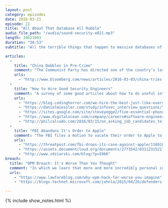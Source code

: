 ```yaml
---
layout: post
category: episodes
date: 2016-03-21
episode: 21
title: "All About That Database All Rubble"
audio_file_path: "/audio/sound-security-e021.mp3"
length: 39621093 
duration: "38:53"
subtitle: "All the terrible things that happen to massive databases of personal information, plus how to hire good security engineers."

articles: 
  - 
    title: "China Dabbles in Pre-Crime"
    comment: "The Communist Party has directed one of the country’s largest state-run defense contractors, China Electronics Technology Group, to develop software to collate data on jobs, hobbies, consumption habits, and other behavior of ordinary citizens to predict terrorist acts before they occur."
    urls: 
      - "http://www.bloomberg.com/news/articles/2016-03-03/china-tries-its-hand-at-pre-crime"
  - 
    title: "How to Hire Good Security Engineers"
    comment: "A survey of some good articles about how to do useful interviews and hire good security nerds."
    urls: 
      - "https://blog.codinghorror.com/we-hire-the-best-just-like-everyone-else/"
      - "https://danielmiessler.com/study/infosec_interview_questions/"
      - "https://sites.google.com/site/steveyegge2/five-essential-phone-screen-questions"
      - "https://www.digitalocean.com/company/careers#software-engineer:-services-&-applications"
      - "http://philcalcado.com/2016/03/15/on_asking_job_candidates_to_code.html"
  - 
    title: "FBI Abandons It's Order to Apple"
    comment: "The FBI files a motion to vacate their order to Apple to help them remove the security controls on the iPhone belonging to one of the San Bernardino shooters."
    urls: 
      - "https://threatpost.com/fbi-drops-its-case-against-apple/116918/"
      - "https://assets.documentcloud.org/documents/2773542/031123152171.pdf"
      - "http://www.zdziarski.com/blog/?p=5966"
breach: 
  title: "OPM Breach: It's Worse Than You Thought"
  comment: "In which we learn that more and more incredibly personal information was stolen from the OPMs systems."
  urls: 
    - "https://www.lawfareblog.com/why-opm-hack-far-worse-you-imagine"
    - "https://blogs.technet.microsoft.com/johnla/2015/04/26/defenders-think-in-lists-attackers-think-in-graphs-as-long-as-this-is-true-attackers-win/"

---
```

{% include show_notes.html %}
